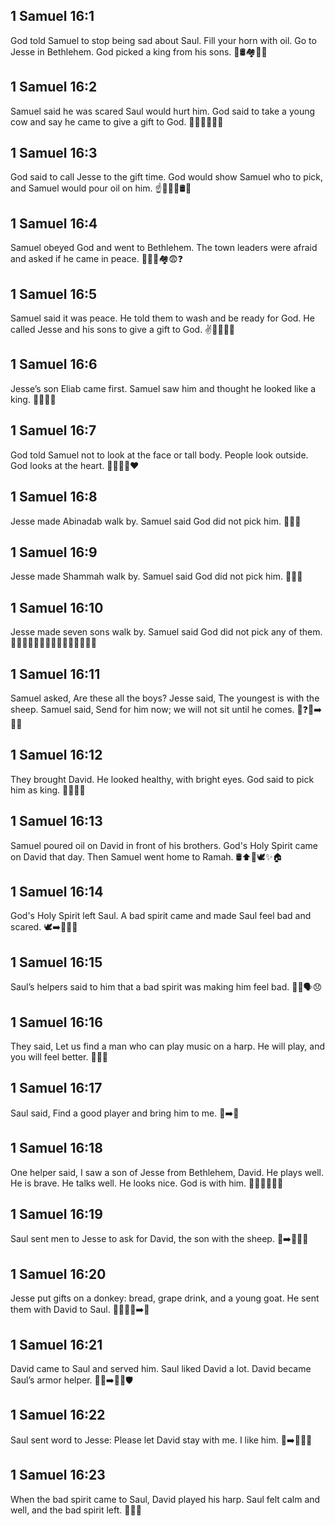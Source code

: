 ## 1 Samuel 16:1
God told Samuel to stop being sad about Saul. Fill your horn with oil. Go to Jesse in Bethlehem. God picked a king from his sons. 🐏🛢️🏘️👦👑
## 1 Samuel 16:2
Samuel said he was scared Saul would hurt him. God said to take a young cow and say he came to give a gift to God. 🧍‍♂️😟👑🐄🎁
## 1 Samuel 16:3
God said to call Jesse to the gift time. God would show Samuel who to pick, and Samuel would pour oil on him. ☝️👨‍👦‍👦🛢️👑
## 1 Samuel 16:4
Samuel obeyed God and went to Bethlehem. The town leaders were afraid and asked if he came in peace. 🚶‍♂️🙏🏘️😨❓
## 1 Samuel 16:5
Samuel said it was peace. He told them to wash and be ready for God. He called Jesse and his sons to give a gift to God. ✌️🧼🙏🐄🎁
## 1 Samuel 16:6
Jesse’s son Eliab came first. Samuel saw him and thought he looked like a king. 🧔‍♂️👀👑
## 1 Samuel 16:7
God told Samuel not to look at the face or tall body. People look outside. God looks at the heart. 🚫👀📏🙂❤️
## 1 Samuel 16:8
Jesse made Abinadab walk by. Samuel said God did not pick him. 🚶‍♂️❌
## 1 Samuel 16:9
Jesse made Shammah walk by. Samuel said God did not pick him. 🚶‍♂️❌
## 1 Samuel 16:10
Jesse made seven sons walk by. Samuel said God did not pick any of them. 🚶‍♂️🚶‍♂️🚶‍♂️🚶‍♂️🚶‍♂️🚶‍♂️🚶‍♂️❌
## 1 Samuel 16:11
Samuel asked, Are these all the boys? Jesse said, The youngest is with the sheep. Samuel said, Send for him now; we will not sit until he comes. 👦❓🐑➡️🏃‍♂️
## 1 Samuel 16:12
They brought David. He looked healthy, with bright eyes. God said to pick him as king. 🧒🙂✨👑
## 1 Samuel 16:13
Samuel poured oil on David in front of his brothers. God's Holy Spirit came on David that day. Then Samuel went home to Ramah. 🛢️⬆️👦🕊️✨🏠
## 1 Samuel 16:14
God's Holy Spirit left Saul. A bad spirit came and made Saul feel bad and scared. 🕊️➡️🚪😔😖
## 1 Samuel 16:15
Saul’s helpers said to him that a bad spirit was making him feel bad. 🧍‍♂️🗣️😞
## 1 Samuel 16:16
They said, Let us find a man who can play music on a harp. He will play, and you will feel better. 🎵🎶😊
## 1 Samuel 16:17
Saul said, Find a good player and bring him to me. 🎵➡️👑
## 1 Samuel 16:18
One helper said, I saw a son of Jesse from Bethlehem, David. He plays well. He is brave. He talks well. He looks nice. God is with him. 🧑‍🦱🎵💪🙂✨
## 1 Samuel 16:19
Saul sent men to Jesse to ask for David, the son with the sheep. 📩➡️👨‍👦🐑
## 1 Samuel 16:20
Jesse put gifts on a donkey: bread, grape drink, and a young goat. He sent them with David to Saul. 🐴🍞🥤🐐➡️👑
## 1 Samuel 16:21
David came to Saul and served him. Saul liked David a lot. David became Saul’s armor helper. 🧑‍🦱➡️👑😊🛡️
## 1 Samuel 16:22
Saul sent word to Jesse: Please let David stay with me. I like him. 📜➡️👨‍👦🙂
## 1 Samuel 16:23
When the bad spirit came to Saul, David played his harp. Saul felt calm and well, and the bad spirit left. 🎵😌🙂
